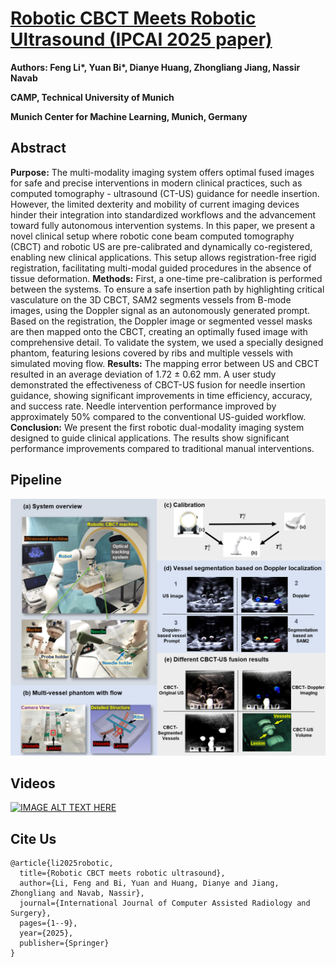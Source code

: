 # [Robotic CBCT Meets Robotic Ultrasound (IPCAI 2025 paper)](https://link.springer.com/article/10.1007/s11548-025-03336-x)

**Authors: Feng Li\*, Yuan Bi\*, Dianye Huang, Zhongliang Jiang, Nassir Navab**

**CAMP, Technical University of Munich**

**Munich Center for Machine Learning, Munich, Germany**

## Abstract

**Purpose:** The multi-modality imaging system offers optimal fused images for safe and precise interventions in modern clinical practices, such as computed tomography - ultrasound (CT-US) guidance for needle insertion. However, the limited dexterity and mobility of current imaging devices hinder their integration into standardized workflows and the advancement toward fully autonomous intervention systems. In this paper, we present a novel clinical setup where robotic cone beam computed tomography (CBCT) and robotic US are pre-calibrated and dynamically co-registered, enabling new clinical applications. This setup allows registration-free rigid registration, facilitating multi-modal guided procedures in the absence of tissue deformation.
**Methods:** First, a one-time pre-calibration is performed between the systems. To ensure a safe insertion path by highlighting critical vasculature on the 3D CBCT, SAM2 segments vessels from B-mode images, using the Doppler signal as an autonomously generated prompt. Based on the registration, the Doppler image or segmented vessel masks are then mapped onto the CBCT, creating an optimally fused image with comprehensive detail. To validate the system, we used a specially designed phantom, featuring lesions covered by ribs and multiple vessels with simulated moving flow.
**Results:** The mapping error between US and CBCT resulted in an average deviation of 1.72 ± 0.62 mm. A user study demonstrated the effectiveness of CBCT-US fusion for needle insertion guidance, showing significant improvements in time efficiency, accuracy, and success rate. Needle intervention performance improved by approximately 50% compared to the conventional US-guided workflow. **Conclusion:** We present the first robotic dual-modality imaging system designed to guide clinical applications. The results show significant performance improvements compared to traditional manual interventions.

## Pipeline

![](static/images/overview.jpg)

## Videos

[![IMAGE ALT TEXT HERE](https://img.youtube.com/vi/2Q3SQxSf_d0/0.jpg)](https://www.youtube.com/watch?v=2Q3SQxSf_d0)

## Cite Us

```
@article{li2025robotic,
  title={Robotic CBCT meets robotic ultrasound},
  author={Li, Feng and Bi, Yuan and Huang, Dianye and Jiang, Zhongliang and Navab, Nassir},
  journal={International Journal of Computer Assisted Radiology and Surgery},
  pages={1--9},
  year={2025},
  publisher={Springer}
}
```

